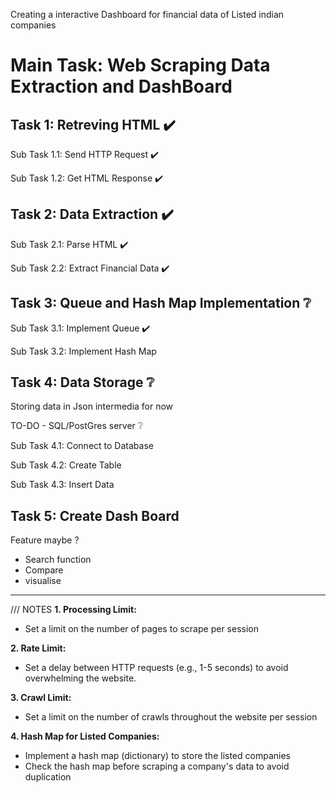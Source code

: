 Creating a interactive Dashboard for financial data of Listed indian companies


Main Task: Web Scraping Data Extraction and DashBoard
=
Task 1: Retreving HTML ✔️
-
Sub Task 1.1: Send HTTP Request ✔️

Sub Task 1.2: Get HTML Response ✔️

Task 2: Data Extraction ✔️
-
Sub Task 2.1: Parse HTML ✔️

Sub Task 2.2: Extract Financial Data ✔️

Task 3: Queue and Hash Map Implementation ❔
-
Sub Task 3.1: Implement Queue ✔️

Sub Task 3.2: Implement Hash Map

Task 4: Data Storage ❔
-
Storing data in Json intermedia for now

TO-DO - SQL/PostGres server ❔ 

Sub Task 4.1: Connect to Database

Sub Task 4.2: Create Table

Sub Task 4.3: Insert Data

Task 5: Create Dash Board 
-
Feature maybe ?

  - Search function
  - Compare
  - visualise

----
/// NOTES
**1. Processing Limit:**
- Set a limit on the number of pages to scrape per session

**2. Rate Limit:**
- Set a delay between HTTP requests (e.g., 1-5 seconds) to avoid overwhelming the website.

**3. Crawl Limit:**
- Set a limit on the number of crawls throughout the website per session

**4. Hash Map for Listed Companies:**
- Implement a hash map (dictionary) to store the listed companies
- Check the hash map before scraping a company's data to avoid duplication
